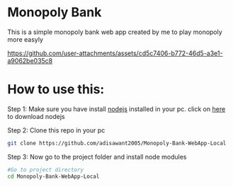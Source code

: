 # Monopoly Bank
This is a simple monopoly bank web app created by me to play monopoly more easyly

https://github.com/user-attachments/assets/cd5c7406-b772-46d5-a3e1-a9062be035c8

# How to use this: 

Step 1: Make sure you have install [nodejs](https://nodejs.org/en/download/package-manager) installed in your pc. click on [here](https://nodejs.org/en/download/package-manager) to download nodejs

Step 2: Clone this repo in your pc 
```bash
git clone https://github.com/adisawant2005/Monopoly-Bank-WebApp-Local
```
Step 3: Now go to the project folder and install node modules
```bash
#Go to project directory
cd Monopoly-Bank-WebApp-Local
```

